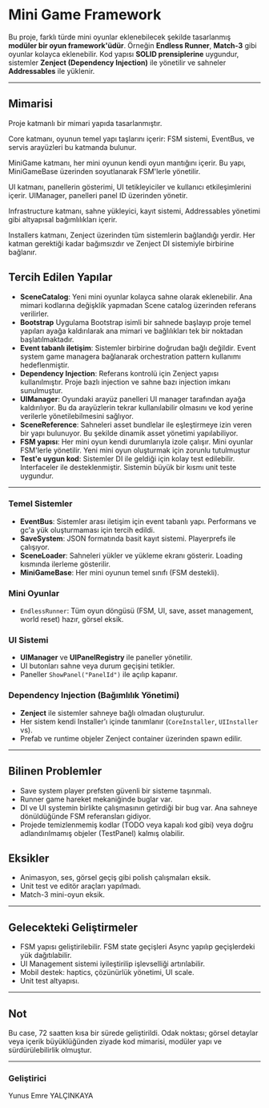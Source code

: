 # Mini Game Framework


Bu proje, farklı türde mini oyunlar eklenebilecek şekilde tasarlanmış **modüler bir oyun framework'üdür**. Örneğin **Endless Runner**, **Match-3** gibi oyunlar kolayca eklenebilir. Kod yapısı **SOLID prensiplerine** uygundur, sistemler **Zenject (Dependency Injection)** ile yönetilir ve sahneler **Addressables** ile yüklenir.

---

## Mimarisi

Proje katmanlı bir mimari yapıda tasarlanmıştır.

Core katmanı, oyunun temel yapı taşlarını içerir: FSM sistemi, EventBus,  ve servis arayüzleri bu katmanda bulunur.

MiniGame katmanı, her mini oyunun kendi oyun mantığını içerir. Bu yapı, MiniGameBase<T> üzerinden soyutlanarak FSM'lerle yönetilir.

UI katmanı, panellerin gösterimi, UI tetikleyiciler ve kullanıcı etkileşimlerini içerir. UIManager, panelleri panel ID üzerinden yönetir.

Infrastructure katmanı, sahne yükleyici, kayıt sistemi, Addressables yönetimi gibi altyapısal bağımlılıkları içerir.

Installers katmanı, Zenject üzerinden tüm sistemlerin bağlandığı yerdir. Her katman gerektiği kadar bağımsızdır ve Zenject DI sistemiyle birbirine bağlanır.

## Tercih Edilen Yapılar

- **SceneCatalog**: Yeni mini oyunlar kolayca sahne olarak eklenebilir. Ana mimari kodlarına değişklik yapmadan Scene catalog üzerinden referans verilirler.
- **Bootstrap** Uygulama Bootstrap isimli bir sahnede başlayıp proje temel yapıları ayağa kaldırılarak ana mimari ve bağlılıkları tek bir noktadan başlatılmaktadır.
- **Event tabanlı iletişim**: Sistemler birbirine doğrudan bağlı değildir. Event system game managera bağlanarak orchestration pattern kullanımı hedeflenmiştir.
- **Dependency Injection**: Referans kontrolü için Zenject yapısı kullanılmıştır. Proje bazlı injection ve sahne bazı injection imkanı sunulmuştur.
- **UIManager**: Oyundaki arayüz panelleri UI manager tarafından ayağa kaldırılıyor. Bu da arayüzlerin tekrar kullanılabilir olmasını ve kod yerine verilerle yönetilebilmesini sağlıyor.
- **SceneReference**: Sahneleri asset bundlelar ile eşleştirmeye izin veren bir yapı bulunuyor. Bu şekilde dinamik asset yönetimi yapılabiliyor.
- **FSM yapısı**: Her mini oyun kendi durumlarıyla izole çalışır. Mini oyunlar FSM'lerle yönetilir. Yeni mini oyun oluşturmak için zorunlu tutulmuştur
- **Test'e uygun kod**: Sistemler DI ile geldiği için kolay test edilebilir. Interfaceler ile desteklenmiştir. Sistemin büyük bir kısmı unit teste uygundur.
  
---

### Temel Sistemler
- **EventBus**: Sistemler arası iletişim için event tabanlı yapı. Performans ve gc'a yük oluşturmaması için tercih edildi.
- **SaveSystem**: JSON formatında basit kayıt sistemi. Playerprefs ile çalışıyor.
- **SceneLoader**: Sahneleri yükler ve yükleme ekranı gösterir. Loading kısmında ilerleme gösterilir.
- **MiniGameBase<TState>**: Her mini oyunun temel sınıfı (FSM destekli).

### Mini Oyunlar
- `EndlessRunner`: Tüm oyun döngüsü (FSM, UI, save, asset management, world reset) hazır, görsel eksik.

### UI Sistemi
- **UIManager** ve **UIPanelRegistry** ile paneller yönetilir.
- UI butonları sahne veya durum geçişini tetikler.
- Paneller `ShowPanel("PanelId")` ile açılıp kapanır.

### Dependency Injection (Bağımlılık Yönetimi)
- **Zenject** ile sistemler sahneye bağlı olmadan oluşturulur.
- Her sistem kendi Installer'ı içinde tanımlanır (`CoreInstaller`, `UIInstaller` vs).
- Prefab ve runtime objeler Zenject container üzerinden spawn edilir.

---

## Bilinen Problemler

- Save system player prefsten güvenli bir sisteme taşınmalı.
- Runner game hareket mekaniğinde buglar var.
- DI ve UI systemin birlikte çalışmasının getirdiği bir bug var. Ana sahneye dönüldüğünde FSM referansları gidiyor.
- Projede temizlenmemiş kodlar (TODO veya kapalı kod gibi) veya doğru adlandırılmamış objeler (TestPanel) kalmış olabilir.  

## Eksikler
  
- Animasyon, ses, görsel geçiş gibi polish çalışmaları eksik.
- Unit test ve editör araçları yapılmadı.
- Match-3 mini-oyun eksik.

---

## Gelecekteki Geliştirmeler

- FSM yapısı geliştirilebilir. FSM state geçişleri Async yapılıp geçişlerdeki yük dağıtılabilir.
- UI Management sistemi iyileştirilip işlevselliği artırılabilir.
- Mobil destek: haptics, çözünürlük yönetimi, UI scale.
- Unit test altyapısı.

---

## Not

Bu case, 72 saatten kısa bir sürede geliştirildi.
Odak noktası; görsel detaylar veya içerik büyüklüğünden ziyade kod mimarisi, modüler yapı ve sürdürülebilirlik olmuştur.

---

### Geliştirici

Yunus Emre YALÇINKAYA
